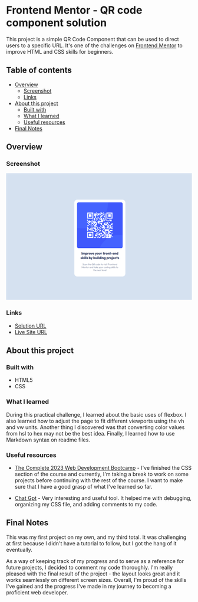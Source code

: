 # Frontend Mentor - QR code component solution

This project is a simple QR Code Component that can be used to direct users to a specific URL. It's one of the challenges on [Frontend Mentor](https://www.frontendmentor.io/challenges/qr-code-component-iux_sIO_H) to improve HTML and CSS skills for beginners.

## Table of contents

+ [Overview](#overview)
  + [Screenshot](#screenshot)
  + [Links](#links)
+ [About this project](#about-this-project)
  + [Built with](#built-with)
  + [What I learned](#what-i-learned)
  + [Useful resources](#useful-resources)
+ [Final Notes](#final-notes)

## Overview

### Screenshot
![](./Screenshot2023-03-16.png)

### Links

- [Solution URL](https://github.com/red-jpo/QR-Code-Component-Frontend-Mentor-Solution)
- [Live Site URL](https://red-jpo.github.io/QR-Code-Component-Frontend-Mentor-Solution/)

## About this project

### Built with

- HTML5
- CSS

### What I learned

During this practical challenge, I learned about the basic uses of flexbox. I also learned how to adjust the page to fit different viewports using the vh and vw units. Another thing I discovered was that converting color values from hsl to hex may not be the best idea. Finally, I learned how to use Markdown syntax on readme files.

### Useful resources

- [The Complete 2023 Web Development Bootcamp](https://www.udemy.com/course/the-complete-web-development-bootcamp/) - I've finished the CSS section of the course and currently, I'm taking a break to work on some projects before continuing with the rest of the course. I want to make sure that I have a good grasp of what I've learned so far.

- [Chat Gpt](https://chat.openai.com/) - Very interesting and useful tool. It helped me with debugging, organizing my CSS file, and adding comments to my code.

## Final Notes

This was my first project on my own, and my third total. It was challenging at first because I didn't have a tutorial to follow, but I got the hang of it eventually. 

As a way of keeping track of my progress and to serve as a reference for future projects, I decided to comment my code thoroughly. I'm really pleased with the final result of the project - the layout looks great and it works seamlessly on different screen sizes. Overall, I'm proud of the skills I've gained and the progress I've made in my journey to becoming a proficient web developer.

